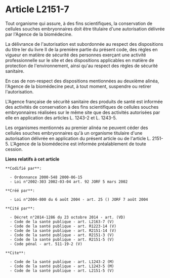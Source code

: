 # Article L2151-7

Tout organisme qui assure, à des fins scientifiques, la conservation de cellules souches embryonnaires doit être titulaire
d'une autorisation délivrée par l'Agence de la biomédecine.

La délivrance de l'autorisation est subordonnée au respect des dispositions du titre Ier du livre II de la première partie du
présent code, des règles en vigueur en matière de sécurité des personnes exerçant une activité professionnelle sur le site et
des dispositions applicables en matière de protection de l'environnement, ainsi qu'au respect des règles de sécurité
sanitaire.

En cas de non-respect des dispositions mentionnées au deuxième alinéa, l'Agence de la biomédecine peut, à tout moment,
suspendre ou retirer l'autorisation.

L'Agence française de sécurité sanitaire des produits de santé est informée des activités de conservation à des fins
scientifiques de cellules souches embryonnaires réalisées sur le même site que des activités autorisées par elle en
application des articles L. 1243-2 et L. 1243-5.

Les organismes mentionnés au premier alinéa ne peuvent céder des cellules souches embryonnaires qu'à un organisme titulaire
d'une autorisation délivrée en application du présent article ou de l'article L. 2151-5. L'Agence de la biomédecine est
informée préalablement de toute cession.

**Liens relatifs à cet article**

	**Codifié par**:

	  - Ordonnance 2000-548 2000-06-15
	  - Loi n°2002-303 2002-03-04 art. 92 JORF 5 mars 2002

	**Créé par**:

	  - Loi n°2004-800 du 6 août 2004 - art. 25 () JORF 7 août 2004

	**Cité par**:

	  - Décret n°2014-1286 du 23 octobre 2014 - art. (VD)
	  - Code de la santé publique - art. L2163-7 (V)
	  - Code de la santé publique - art. R1223-14 (V)
	  - Code de la santé publique - art. R2151-14 (V)
	  - Code de la santé publique - art. R2151-3 (V)
	  - Code de la santé publique - art. R2151-5 (V)
	  - Code pénal - art. 511-19-2 (V)

	**Cite**:

	  - Code de la santé publique - art. L1243-2 (M)
	  - Code de la santé publique - art. L1243-5 (M)
	  - Code de la santé publique - art. L2151-5 (V)
